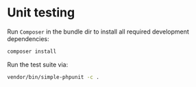 Unit testing
============
 	 
Run `Composer` in the bundle dir to install all required development dependencies:	 
 	 
``` bash
composer install
```
 	 
Run the test suite via:
``` bash
vendor/bin/simple-phpunit -c .
```
